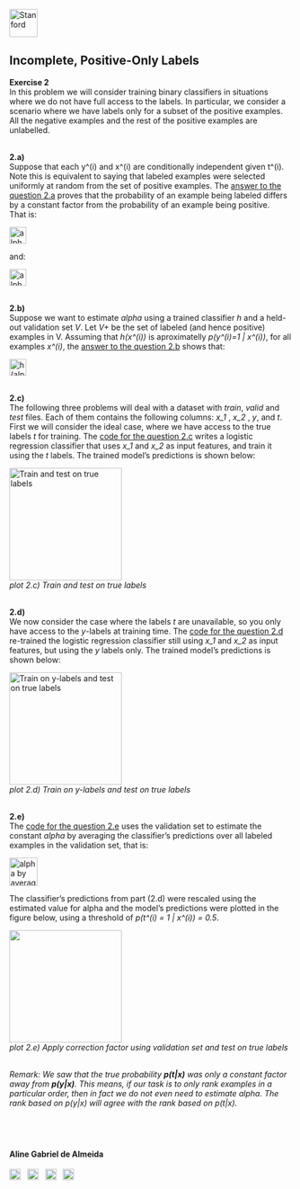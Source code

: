 <a href="https://i.dlpng.com/static/png/498606_preview.png"><img src="https://i.dlpng.com/static/png/498606_preview.png" title="Stanford" alt="Stanford" height="50"></a>

## Incomplete, Positive-Only Labels  
  
**Exercise 2**  
In this problem we will consider training binary classifiers in situations where we do not have full access to the labels. In particular, we consider a scenario where we have labels only for a subset of the positive examples. All the negative examples
and the rest of the positive examples are unlabelled.  

&nbsp;  
**2.a)**  
Suppose that each y^(i) and x^(i) are conditionally independent given t^(i). Note this is equivalent to saying that labeled examples were selected uniformly at random
from the set of positive examples. The [answer to the question 2.a](https://github.com/AlmeidaAlin3/MachineLearning/blob/master/ProblemSet1/Exercise2/ex2_a.md) proves that the probability of an example being labeled differs by a constant factor from the probability of an example being positive.  
That is:

<a href="https://github.com/AlmeidaAlin3/MachineLearning/blob/master/ProblemSet1/Exercise2/img/alpha.png"><img src="https://github.com/AlmeidaAlin3/MachineLearning/blob/master/ProblemSet1/Exercise2/img/alpha.png" title="alpha" alt="alpha" height="30"></a>

and:

<a href="https://github.com/AlmeidaAlin3/MachineLearning/blob/master/ProblemSet1/Exercise2/img/alpha_val.png"><img src="https://github.com/AlmeidaAlin3/MachineLearning/blob/master/ProblemSet1/Exercise2/img/alpha_val.png" title="alpha value" alt="alpha value" height="30"></a>

&nbsp;  
**2.b)**  
Suppose we want to estimate *alpha* using a trained classifier *h* and a held-out validation set *V*. Let *V+* be the set of labeled (and hence positive) examples in V. Assuming that *h(x^(i))* is aproximatelly *p(y^(i)=1 | x^(i))*, for all examples *x^(i)*, the [answer to the question 2.b](https://github.com/AlmeidaAlin3/MachineLearning/blob/master/ProblemSet1/Exercise2/ex2_b.md) shows that: 

<a href="https://github.com/AlmeidaAlin3/MachineLearning/blob/master/ProblemSet1/Exercise2/img/h_alpha.png"><img src="https://github.com/AlmeidaAlin3/MachineLearning/blob/master/ProblemSet1/Exercise2/img/h_alpha.png" title="h(alpha)" alt="h(alpha)" height="30"></a>

&nbsp;  
**2.c)**  
The following three problems will deal with a dataset with *train*, *valid* and *test* files. Each of them contains the following columns: *x_1* , *x_2* , *y*, and *t*. 
First we will consider the ideal case, where we have access to the true labels *t* for training. The [code for the question 2.c](https://github.com/AlmeidaAlin3/MachineLearning/blob/master/ProblemSet1/Exercise2/ex2_c.ipynb) writes a logistic regression classifier that uses *x_1* and *x_2* as input features, and train it using the *t* labels. The trained model’s predictions is shown below:  

<a href="https://github.com/AlmeidaAlin3/MachineLearning/blob/master/ProblemSet1/Exercise2/img/2c_plot.png"><img src="https://github.com/AlmeidaAlin3/MachineLearning/blob/master/ProblemSet1/Exercise2/img/2c_plot.png" title="Train and test on true labels" alt="Train and test on true labels" height="200"></a>  
*plot 2.c) Train and test on true labels*

&nbsp;  
**2.d)**  
We now consider the case where the labels *t* are unavailable, so you only have access to the *y*-labels at training time. The [code for the question 2.d](https://github.com/AlmeidaAlin3/MachineLearning/blob/master/ProblemSet1/Exercise2/ex2_d.ipynb) re-trained the logistic regression classifier still using *x_1* and *x_2* as input features, but using the *y* labels only. 
The trained model’s predictions is shown below:  

<a href="https://github.com/AlmeidaAlin3/MachineLearning/blob/master/ProblemSet1/Exercise2/img/2d_plot.png"><img src="https://github.com/AlmeidaAlin3/MachineLearning/blob/master/ProblemSet1/Exercise2/img/2d_plot.png" title="Train on y-labels and test on true labels" alt="Train on y-labels and test on true labels" height="200"></a>  
*plot 2.d) Train on y-labels and test on true labels*

&nbsp;  
**2.e)**  
The [code for the question 2.e](https://github.com/AlmeidaAlin3/MachineLearning/blob/master/ProblemSet1/Exercise2/ex2_e.ipynb) uses the validation set to estimate the constant *alpha* by averaging the classifier’s predictions over all labeled examples in the validation set, that is:

<a href="https://github.com/AlmeidaAlin3/MachineLearning/blob/master/ProblemSet1/Exercise2/img/alpha_avg.png"><img src="https://github.com/AlmeidaAlin3/MachineLearning/blob/master/ProblemSet1/Exercise2/img/alpha_avg.png" title="alpha by averaging the classifiers predictions over all labeled examples in the validation set" alt="alpha by averaging the classifiers predictions over all labeled examples in the validation set" height="50"></a>

The classifier’s predictions from part (2.d) were rescaled using the estimated value for alpha and the model’s predictions were plotted in the figure below, using a threshold of *p(t^(i) = 1 | x^(i)) = 0.5*.

<a href="https://github.com/AlmeidaAlin3/MachineLearning/blob/master/ProblemSet1/Exercise2/img/2e_plot.png"><img src="https://github.com/AlmeidaAlin3/MachineLearning/blob/master/ProblemSet1/Exercise2/img/2e_plot.png" title="" alt="" height="200"></a>  
*plot 2.e) Apply correction factor using validation set and test on true labels*  

&nbsp;  
*Remark: We saw that the true probability **p(t|x)** was only a constant factor away from **p(y|x)**. This means, if our task is to only rank examples in a particular order, then in fact we do not even need to estimate alpha. The rank based on p(y|x) will agree with the rank based on p(t|x).*

&nbsp;  
---

#### Aline Gabriel de Almeida  
<a href="https://www.linkedin.com/in/alinegalmeida/"><img src="https://cdn3.iconfinder.com/data/icons/logos-and-brands-adobe/512/201_Linkedin-512.png" title="Linkedin: alinegalmeida" alt="https://www.linkedin.com/in/alinegalmeida/" height="20"></a>
&nbsp; <a href="https://www.kaggle.com/almeidaalin3"><img src="https://cdn3.iconfinder.com/data/icons/logos-and-brands-adobe/512/189_Kaggle-512.png" title="Kaggle: almeidaalin3" alt="https://www.kaggle.com/almeidaalin3" height="20"></a>
&nbsp; <a href="mailto:aline.gabriel.almeida@gmail.com"><img src="https://cdn3.iconfinder.com/data/icons/logos-and-brands-adobe/512/147_Gmail-512.png" title="aline.gabriel.almeida@gmail.com" alt="aline.gabriel.almeida@gmail.com" height="20"></a>
&nbsp; <a href="https://github.com/AlmeidaAlin3/"><img src="https://cdn3.iconfinder.com/data/icons/logos-and-brands-adobe/512/142_Github-512.png" title="Github: AlmeidaAlin3" alt="https://github.com/AlmeidaAlin3/" height="20"></a> 
